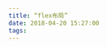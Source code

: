 ```yaml
---
title: “flex布局”
date: 2018-04-20 15:27:00
tags:
---
```

                                                                                                                                                                                                                                                                                                                                                                                                                                                                                                                                                                                                                                                                                                                                                                                        